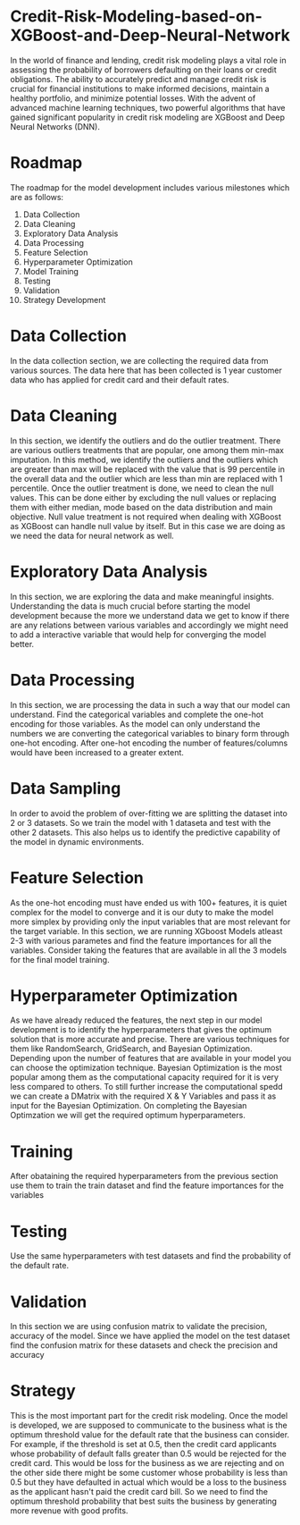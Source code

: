 # Credit-Risk-Modeling-based-on-XGBoost-and-Deep-Neural-Network
In the world of finance and lending, credit risk modeling plays a vital role in assessing the probability of borrowers defaulting on their loans or credit obligations. 
The ability to accurately predict and manage credit risk is crucial for financial institutions to make informed decisions, maintain a healthy portfolio, and minimize potential losses.
With the advent of advanced machine learning techniques, two powerful algorithms that have gained significant popularity in credit risk modeling are XGBoost and Deep Neural Networks (DNN).
# Roadmap
The roadmap for the model development includes various milestones which are as follows:
1. Data Collection
2. Data Cleaning
3. Exploratory Data Analysis
4. Data Processing
5. Feature Selection
6. Hyperparameter Optimization
7. Model Training
8. Testing
9. Validation
10. Strategy Development
# Data Collection
In the data collection section, we are collecting the required data from various sources. The data here that has been collected is 1 year customer data who has applied for credit card and
their default rates. 
# Data Cleaning
In this section, we identify the outliers and do the outlier treatment. There are various outliers treatments that are popular, one among them min-max imputation. In this method, we identify
the outliers and the outliers which are greater than max will be replaced with the value that is 99 percentile in the overall data and the outlier which are less than min are 
replaced with 1 percentile. 
Once the outlier treatment is done, we need to clean the null values. This can be done either by excluding the null values or replacing them with either median, mode based on the 
data distribution and main objective. 
Null value treatment is not required when dealing with XGBoost as XGBoost can handle null value by itself. But in this case we are doing as we need the data for neural network as well. 
# Exploratory Data Analysis
In this section, we are exploring the data and make meaningful insights. Understanding the data is much crucial before starting the model development because the more we 
understand data we get to know if there are any relations between various variables and accordingly we might need to add a interactive variable that would help for 
converging the model better. 
# Data Processing
In this section, we are processing the data in such a way that our model can understand. Find the categorical variables and complete the one-hot encoding for those variables.
As the model can only understand the numbers we are converting the categorical variables to binary form through one-hot encoding. After one-hot encoding the number of features/columns 
would have been increased to a greater extent. 
# Data Sampling
In order to avoid the problem of over-fitting we are splitting the dataset into 2 or 3 datasets. So we train the model with 1 dataseta and test with the other 2 datasets. This also 
helps us to identify the predictive capability of the model in dynamic environments. 
# Feature Selection
As the one-hot encoding must have ended us with 100+ features, it is quiet complex for the model to converge and it is our duty to make the model more simplex by providing only the
input variables that are most relevant for the target variable. In this section, we are running XGboost Models atleast 2-3 with various parametes and find the feature importances for all the variables.
Consider taking the features that are available in all the 3 models for the final model training. 
# Hyperparameter Optimization
As we have already reduced the features, the next step in our model development is to identify the hyperparameters that gives the optimum solution that is more accurate and precise. 
There are various techniques for them like RandomSearch, GridSearch, and Bayesian Optimization. Depending upon the number of features that are available in your model you can choose the optimization
technique. Bayesian Optimization is the most popular among them as the computational capacity required for it is very less compared to others. To still further increase the computational spedd
we can create a DMatrix with the required X & Y Variables and pass it as input for the Bayesian Optimization. On completing the Bayesian Optimzation we will get the required optimum
hyperparameters. 
# Training
After obataining the required hyperparameters from the previous section use them to train the train dataset and find the feature importances for the variables
# Testing
Use the same hyperparameters with test datasets and find the probability of the default rate. 
# Validation
In this section we are using confusion matrix to validate the precision, accuracy of the model. Since we have applied the model on the test dataset find the confusion matrix 
for these datasets and check the precision and accuracy
# Strategy
This is the most important part for the credit risk modeling. Once the model is developed, we are supposed to communicate to the business what is the optimum threshold value for the
default rate that the business can consider. For example, if the threshold is set at 0.5, then the credit card applicants whose probability of default falls greater than 0.5 would be
rejected for the credit card. This would be loss for the business as we are rejecting and on the other side there might be some customer whose probability is less than 0.5 but 
they have defaulted in actual which would be a loss to the business as the applicant hasn't paid the credit card bill. So we need to find the optimum threshold probability that
best suits the business by generating more revenue with good profits. 
